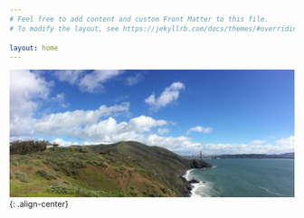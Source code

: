 ```yaml
---
# Feel free to add content and custom Front Matter to this file.
# To modify the layout, see https://jekyllrb.com/docs/themes/#overriding-theme-defaults

layout: home
---
```


![Hawk Hill and Golden Gate Bridge](/images/about_golden_gate_small.jpg){: .align-center}
